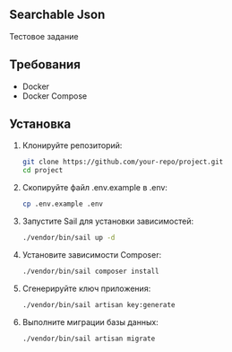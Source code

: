 ## Searchable Json
Тестовое задание

## Требования

- Docker
- Docker Compose

## Установка

1. Клонируйте репозиторий:

   ```bash
   git clone https://github.com/your-repo/project.git
   cd project
   ```

2.	Скопируйте файл .env.example в .env:

    ```bash
    cp .env.example .env
    ```

3. Запустите Sail для установки зависимостей:

    ```bash 
    ./vendor/bin/sail up -d
    ```

4. Установите зависимости Composer:

    ```bash
    ./vendor/bin/sail composer install    
    ```

5. Сгенерируйте ключ приложения:

    ```bash 
   ./vendor/bin/sail artisan key:generate
   ```

6. Выполните миграции базы данных:

    ```bash
    ./vendor/bin/sail artisan migrate
    ```

